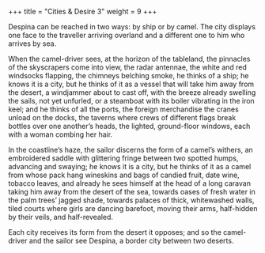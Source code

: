 +++
title = "Cities & Desire 3"
weight = 9
+++

Despina can be reached in two ways: by ship or by camel. The city displays one face to the traveller arriving overland and a different one to him who arrives by sea.

When the camel-driver sees, at the horizon of the tableland, the pinnacles of the skyscrapers come into view, the radar antennae, the white and red windsocks flapping, the chimneys belching smoke, he thinks of a ship; he knows it is a city, but he thinks of it as a vessel that will take him away from the desert, a windjammer about to cast off, with the breeze already swelling the sails, not yet unfurled, or a steamboat with its boiler vibrating in the iron keel; and he thinks of all the ports, the foreign merchandise the cranes unload on the docks, the taverns where crews of different flags break bottles over one another’s heads, the lighted, ground-floor windows, each with a woman combing her hair.

In the coastline’s haze, the sailor discerns the form of a camel’s withers, an embroidered saddle with glittering fringe between two spotted humps, advancing and swaying; he knows it is a city, but he thinks of it as a camel from whose pack hang wineskins and bags of candied fruit, date wine, tobacco leaves, and already he sees himself at the head of a long caravan taking him away from the desert of the sea, towards oases of fresh water in the palm trees’ jagged shade, towards palaces of thick, whitewashed walls, tiled courts where girls are dancing barefoot, moving their arms, half-hidden by their veils, and half-revealed.

Each city receives its form from the desert it opposes; and so the camel-driver and the sailor see Despina, a border city between two deserts.